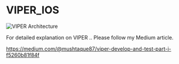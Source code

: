 # VIPER_IOS

![VIPER Architecture](/Users/m.ahmed/Desktop/Viper.png)



For detailed explanation on VIPER .. Please follow my Medium article. 

https://medium.com/@mushtaque87/viper-develop-and-test-part-i-f5260b81f84f
